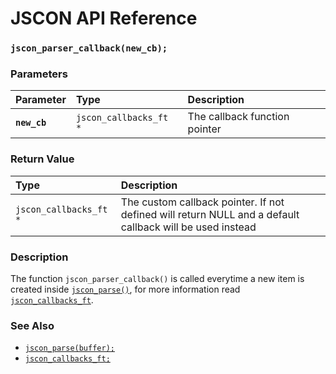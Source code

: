 # JSCON API Reference

### `jscon_parser_callback(new_cb);`

### Parameters

| Parameter | Type | Description |
| :--- | :--- | :--- |
|**`new_cb`**|`jscon_callbacks_ft *`| The callback function pointer |

### Return Value

| Type | Description |
| :--- | :--- |
|`jscon_callbacks_ft *`| The custom callback pointer. If not defined will return NULL and a default callback will be used instead |

### Description

The function `jscon_parser_callback()` is called everytime a new item is created inside [`jscon_parse()`](jscon_parse.md), for more information read [`jscon_callbacks_ft`](jscon_callbacks_ft.md).

### See Also

* [`jscon_parse(buffer);`](jscon_parse.md)
* [`jscon_callbacks_ft;`](jscon_callbacks_ft.md)
